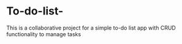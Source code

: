 # To-do-list-
This is a collaborative project  for a simple to-do list app with  CRUD functionality to manage tasks
